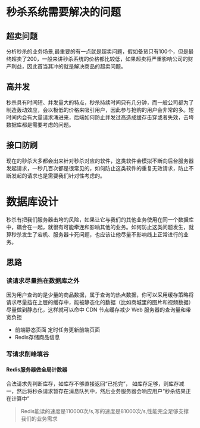 # 秒杀系统需要解决的问题

## 超卖问题
分析秒杀的业务场景,最重要的有一点就是超卖问题，假如备货只有100个，但是最终超卖了200，一般来讲秒杀系统的价格都比较低，如果超卖将严重影响公司的财产利益，因此首当其冲的就是解决商品的超卖问题。

## 高并发
秒杀具有时间短、并发量大的特点，秒杀持续时间只有几分钟，而一般公司都为了制造轰动效应，会以极低的价格来吸引用户，因此参与抢购的用户会非常的多。短时间内会有大量请求涌进来，后端如何防止并发过高造成缓存击穿或者失效，击垮数据库都是需要考虑的问题。

## 接口防刷  
现在的秒杀大多都会出来针对秒杀对应的软件，这类软件会模拟不断向后台服务器发起请求，一秒几百次都是很常见的，如何防止这类软件的重复无效请求，防止不断发起的请求也是需要我们针对性考虑的。

# 数据库设计
秒杀有把我们服务器击垮的风险，如果让它与我们的其他业务使用在同一个数据库中，耦合在一起，就很有可能牵连和影响其他的业务。如何防止这类问题发生，就算秒杀发生了宕机、服务器卡死问题，也应该让他尽量不影响线上正常进行的业务。

## 思路

### 读请求尽量挡在数据库之外
因为用户查询的是少量的商品数据，属于查询的热点数据，你可以采用缓存策略将请求尽量挡在上层的缓存中，能被静态化的数据（比如商城里的图片和视频数据）尽量做到静态化，这样就可以命中 CDN 节点缓存减少 Web 服务器的查询量和带宽负担
* 前端静态页面
  定时任务更新前端页面
* Redis存储商品信息

### 写请求削峰填谷
#### Redis服务器做全局计数器
合法请求先判断库存，如库存不够直接返回“已抢完”，
如库存足够，则库存减一，然后将秒杀请求暂存在消息队列中，然后业务服务器会响应用户“秒杀结果正在计算中”
> Redis能读的速度是110000次/s,写的速度是81000次/s,性能完全足够支撑我们的业务需求



